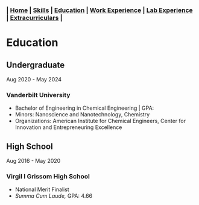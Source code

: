 ### | [Home](/Patrick-Gamble/index) | [Skills](/Patrick-Gamble/skills) | [Education](/Patrick-Gamble/education) | [Work Experience](/Patrick-Gamble/work-experience) | [Lab Experience](/Patrick-Gamble/lab-experience) | [Extracurriculars](/Patrick-Gamble/extracurriculars) |

# Education
## Undergraduate
Aug 2020 - May 2024
### Vanderbilt University
- Bachelor of Engineering in Chemical Engineering | GPA: 
- Minors: Nanoscience and Nanotechnology, Chemistry
- Organizations: American Institute for Chemical Engineers, Center for Innovation and Entrepreneuring Excellence

## High School
Aug 2016 - May 2020
### Virgil I Grissom High School
- National Merit Finalist
- _Summa Cum Laude,_ GPA: 4.66
